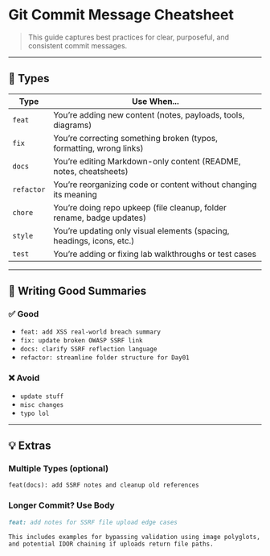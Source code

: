 # Git Commit Message Cheatsheet

> This guide captures best practices for clear, purposeful, and consistent commit messages.

---

## 🔖 Types

| Type        | Use When... |
|-------------|-------------|
| `feat`      | You’re adding new content (notes, payloads, tools, diagrams) |
| `fix`       | You’re correcting something broken (typos, formatting, wrong links) |
| `docs`      | You’re editing Markdown-only content (README, notes, cheatsheets) |
| `refactor`  | You’re reorganizing code or content without changing its meaning |
| `chore`     | You’re doing repo upkeep (file cleanup, folder rename, badge updates) |
| `style`     | You’re updating only visual elements (spacing, headings, icons, etc.) |
| `test`      | You’re adding or fixing lab walkthroughs or test cases |

---

## 📌 Writing Good Summaries

### ✅ Good

- `feat: add XSS real-world breach summary`
- `fix: update broken OWASP SSRF link`
- `docs: clarify SSRF reflection language`
- `refactor: streamline folder structure for Day01`

### ❌ Avoid

- `update stuff`
- `misc changes`
- `typo lol`

---

## 💡 Extras

### Multiple Types (optional)

`feat(docs): add SSRF notes and cleanup old references`

### Longer Commit? Use Body

```markdown
feat: add notes for SSRF file upload edge cases

This includes examples for bypassing validation using image polyglots,
and potential IDOR chaining if uploads return file paths.
```
